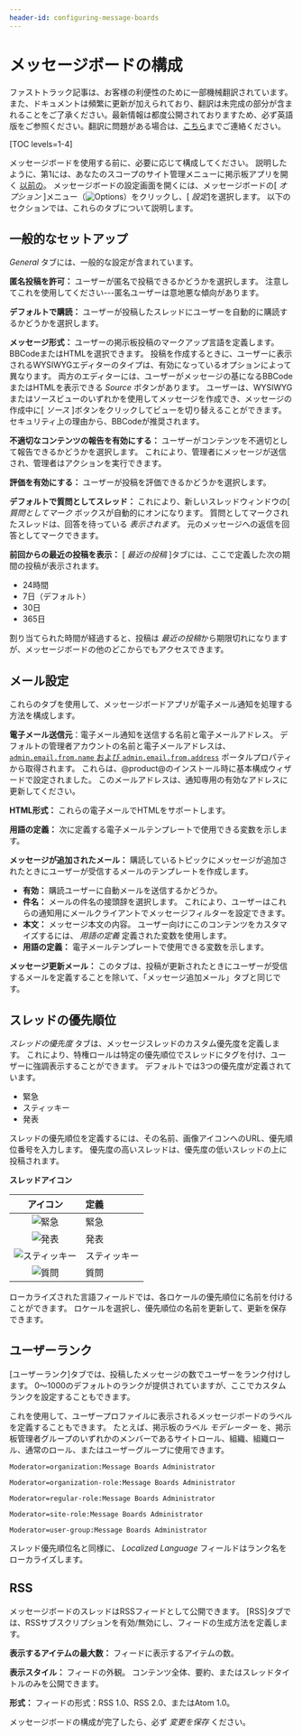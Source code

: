 ```yaml
---
header-id: configuring-message-boards
---
```


# メッセージボードの構成

<p class="alert alert-info"><span class="wysiwyg-color-blue120">ファストトラック記事は、お客様の利便性のために一部機械翻訳されています。また、ドキュメントは頻繁に更新が加えられており、翻訳は未完成の部分が含まれることをご了承ください。最新情報は都度公開されておりますため、必ず英語版をご参照ください。翻訳に問題がある場合は、<a href="mailto:support-content-jp@liferay.com">こちら</a>までご連絡ください。</span></p>

[TOC levels=1-4]

メッセージボードを使用する前に、必要に応じて構成してください。 説明したように、第1には、あなたのスコープのサイト管理メニューに掲示板アプリを開く [以前の](/docs/7-1/user/-/knowledge_base/u/creating-message-boards)。 メッセージボードの設定画面を開くには、メッセージボードの[ *オプション* ]メニュー（![Options](../../../../images/icon-options.png)）をクリックし、[ *設定*]を選択します。 以下のセクションでは、これらのタブについて説明します。

## 一般的なセットアップ

*General* タブには、一般的な設定が含まれています。

**匿名投稿を許可：** ユーザーが匿名で投稿できるかどうかを選択します。 注意してこれを使用してください---匿名ユーザーは意地悪な傾向があります。

**デフォルトで購読：** ユーザーが投稿したスレッドにユーザーを自動的に購読するかどうかを選択します。

**メッセージ形式：** ユーザーの掲示板投稿のマークアップ言語を定義します。 BBCodeまたはHTMLを選択できます。 投稿を作成するときに、ユーザーに表示されるWYSIWYGエディターのタイプは、有効になっているオプションによって異なります。 両方のエディターには、ユーザーがメッセージの基になるBBCodeまたはHTMLを表示できる *Source* ボタンがあります。 ユーザーは、WYSIWYGまたはソースビューのいずれかを使用してメッセージを作成でき、メッセージの作成中に[ *ソース* ]ボタンをクリックしてビューを切り替えることができます。 セキュリティ上の理由から、BBCodeが推奨されます。

**不適切なコンテンツの報告を有効にする：** ユーザーがコンテンツを不適切として報告できるかどうかを選択します。 これにより、管理者にメッセージが送信され、管理者はアクションを実行できます。

**評価を有効にする：** ユーザーが投稿を評価できるかどうかを選択します。

**デフォルトで質問としてスレッド：** これにより、新しいスレッドウィンドウの[ *質問としてマーク* ボックスが自動的にオンになります。 質問としてマークされたスレッドは、回答を待っている *表示されます*。 元のメッセージへの返信を回答としてマークできます。

**前回からの最近の投稿を表示：** [ *最近の投稿* ]タブには、ここで定義した次の期間の投稿が表示されます。

  - 24時間
  - 7日（デフォルト）
  - 30日
  - 365日

割り当てられた時間が経過すると、投稿は *最近の投稿*から期限切れになりますが、メッセージボードの他のどこからでもアクセスできます。

## メール設定

これらのタブを使用して、メッセージボードアプリが電子メール通知を処理する方法を構成します。

**電子メール送信元**：電子メール通知を送信する名前と電子メールアドレス。 デフォルトの管理者アカウントの名前と電子メールアドレスは、 [`admin.email.from.name` および `admin.email.from.address`](@platform-ref@/7.1-latest/propertiesdoc/portal.properties.html#Admin%20Portlet) ポータルプロパティから取得されます。 これらは、@product@のインストール時に基本構成ウィザードで設定されました。 このメールアドレスは、通知専用の有効なアドレスに更新してください。

**HTML形式：** これらの電子メールでHTMLをサポートします。

**用語の定義：** 次に定義する電子メールテンプレートで使用できる変数を示します。

**メッセージが追加されたメール：** 購読しているトピックにメッセージが追加されたときにユーザーが受信するメールのテンプレートを作成します。

  - **有効：** 購読ユーザーに自動メールを送信するかどうか。
  - **件名：** メールの件名の接頭辞を選択します。 これにより、ユーザーはこれらの通知用にメールクライアントでメッセージフィルターを設定できます。
  - **本文：** メッセージ本文の内容。 ユーザー向けにこのコンテンツをカスタマイズするには、 *用語の定義* 定義された変数を使用します。
  - **用語の定義：** 電子メールテンプレートで使用できる変数を示します。

**メッセージ更新メール：** このタブは、投稿が更新されたときにユーザーが受信するメールを定義することを除いて、「メッセージ追加メール」タブと同じです。

## スレッドの優先順位

*スレッドの優先度* タブは、メッセージスレッドのカスタム優先度を定義します。 これにより、特権ロールは特定の優先順位でスレッドにタグを付け、ユーザーに強調表示することができます。 デフォルトでは3つの優先度が定義されています。

  - 緊急
  - スティッキー
  - 発表

スレッドの優先順位を定義するには、その名前、画像アイコンへのURL、優先順位番号を入力します。 優先度の高いスレッドは、優先度の低いスレッドの上に投稿されます。

**スレッドアイコン**

|                            **アイコン**                            | **定義** |
|:--------------------------------------------------------------:|:------ |
|    ![緊急](../../../../images/icon-message-boards-urgent.png)    | 緊急     |
| ![発表](../../../../images/icon-message-boards-announcement.png) | 発表     |
|  ![スティッキー](../../../../images/icon-message-boards-sticky.png)  | スティッキー |
|   ![質問](../../../../images/icon-message-boards-question.png)   | 質問     |

ローカライズされた言語フィールドでは、各ロケールの優先順位に名前を付けることができます。 ロケールを選択し、優先順位の名前を更新して、更新を保存できます。

## ユーザーランク

[ユーザーランク]タブでは、投稿したメッセージの数でユーザーをランク付けします。 0〜1000のデフォルトのランクが提供されていますが、ここでカスタムランクを設定することもできます。

これを使用して、ユーザープロファイルに表示されるメッセージボードのラベルを定義することもできます。 たとえば、掲示板のラベル *モデレーター* を、掲示板管理者グループのいずれかのメンバーであるサイトロール、組織、組織ロール、通常のロール、またはユーザーグループに使用できます。

    Moderator=organization:Message Boards Administrator
    
    Moderator=organization-role:Message Boards Administrator
    
    Moderator=regular-role:Message Boards Administrator
    
    Moderator=site-role:Message Boards Administrator
    
    Moderator=user-group:Message Boards Administrator

スレッド優先順位名と同様に、 *Localized Language* フィールドはランク名をローカライズします。

## RSS

メッセージボードのスレッドはRSSフィードとして公開できます。 [RSS]タブでは、RSSサブスクリプションを有効/無効にし、フィードの生成方法を定義します。

**表示するアイテムの最大数：** フィードに表示するアイテムの数。

**表示スタイル：** フィードの外観。 コンテンツ全体、要約、またはスレッドタイトルのみを公開できます。

**形式：** フィードの形式：RSS 1.0、RSS 2.0、またはAtom 1.0。

メッセージボードの構成が完了したら、必ず *変更を保存* ください。
